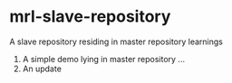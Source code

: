 # mrl-slave-repository
A slave repository residing in master repository learnings 

1. A simple demo lying in master repository ... 
2. An update
